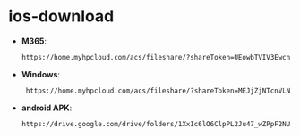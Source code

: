 # ios-download

   - **M365**:
     ```bash
     https://home.myhpcloud.com/acs/fileshare/?shareToken=UEowbTVIV3EwcnhsT1QvMUsyMXFXUT09Ojo8NiaYEwC0AchSPENklgSjOjp6cXplNTgxanpaZWFsVGFqOEhiU2VRPT0=
     ```
  - **Windows**:
     ```bash
      https://home.myhpcloud.com/acs/fileshare/?shareToken=MEJjZjNTcnVLNXVqTXpKSW4xRjcrUT09OjpW3rlnvz25JQoFXtiq-IvpOjpIa0NCZmU4YndtK0lBdUs5elo4ejJBPT0=
     ```
  - **android APK**:
     ```bash
     https://drive.google.com/drive/folders/1XxIc6lO6ClpPL2Ju47_wZPpF2NUBTXFN?usp=sharing
     ```
